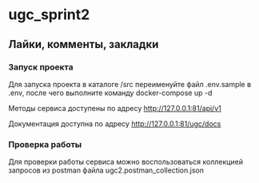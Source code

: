 # ugc_sprint2

## Лайки, комменты, закладки


### Запуск проекта
Для запуска проекта в каталоге /src переименуйте файл .env.sample в .env, 
после чего выполните команду docker-compose up -d

Методы сервиса доступены по адресу http://127.0.0.1:81/api/v1

Документация доступна по адресу http://127.0.0.1:81/ugc/docs

### Проверка работы
Для проверки работы сервиса можно воспользоваться коллекцией
запросов из postman файла ugc2.postman_collection.json